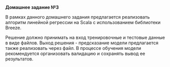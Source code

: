 **Домашнее задание №3**

В рамках данного домашнего задания предлагается реализовать алгоритм линейной регрессии на Scala с использованием библиотеки Breeze.

Решение должно принимать на вход тренировочные и тестовые данные в виде файлов. Выход решения - предсказание модели предлагается также реализовать через файл. В процессе обучения модели рекомендуется организовать валидацию и сохранять вывод ее результатов.


